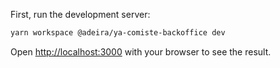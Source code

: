 First, run the development server:

```bash
yarn workspace @adeira/ya-comiste-backoffice dev
```

Open [http://localhost:3000](http://localhost:3000) with your browser to see the result.
